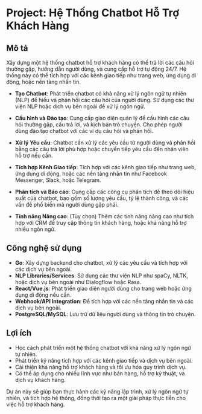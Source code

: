 # Project: Hệ Thống Chatbot Hỗ Trợ Khách Hàng

## Mô tả

Xây dựng một hệ thống chatbot hỗ trợ khách hàng có thể trả lời các câu hỏi thường gặp, hướng dẫn người dùng, và cung cấp hỗ trợ tự động 24/7. Hệ thống này có thể tích hợp với các kênh giao tiếp như trang web, ứng dụng di động, hoặc nền tảng nhắn tin.

- **Tạo Chatbot**: Phát triển chatbot có khả năng xử lý ngôn ngữ tự nhiên (NLP) để hiểu và phản hồi các câu hỏi của người dùng. Sử dụng các thư viện NLP hoặc dịch vụ bên ngoài để xử lý ngôn ngữ.

- **Cấu hình và Đào tạo**: Cung cấp giao diện quản lý để cấu hình các câu hỏi thường gặp, câu trả lời, và kịch bản trò chuyện. Cho phép người dùng đào tạo chatbot với các ví dụ câu hỏi và phản hồi.

- **Xử lý Yêu cầu**: Chatbot cần xử lý các yêu cầu từ người dùng và phản hồi bằng các câu trả lời phù hợp hoặc chuyển tiếp yêu cầu đến nhân viên hỗ trợ nếu cần.

- **Tích hợp Kênh Giao tiếp**: Tích hợp với các kênh giao tiếp như trang web, ứng dụng di động, hoặc các nền tảng nhắn tin như Facebook Messenger, Slack, hoặc Telegram.

- **Phân tích và Báo cáo**: Cung cấp các công cụ phân tích để theo dõi hiệu suất của chatbot, bao gồm số lượng yêu cầu, tỷ lệ thành công, và các vấn đề phổ biến mà người dùng gặp phải.

- **Tính năng Nâng cao**: (Tùy chọn) Thêm các tính năng nâng cao như tích hợp với CRM để truy cập thông tin khách hàng, hoặc khả năng hỗ trợ nhiều ngôn ngữ.

## Công nghệ sử dụng

- **Go**: Xây dựng backend cho chatbot, xử lý các yêu cầu và tích hợp với các dịch vụ bên ngoài.
- **NLP Libraries/Services**: Sử dụng các thư viện NLP như spaCy, NLTK, hoặc dịch vụ bên ngoài như Dialogflow hoặc Rasa.
- **React/Vue.js**: Phát triển giao diện người dùng cho trang web hoặc ứng dụng di động nếu cần.
- **Webhook/API Integration**: Để tích hợp với các nền tảng nhắn tin và các dịch vụ bên ngoài.
- **PostgreSQL/MySQL**: Lưu trữ dữ liệu người dùng và thông tin trò chuyện.

## Lợi ích

- Học cách phát triển một hệ thống chatbot với khả năng xử lý ngôn ngữ tự nhiên.
- Phát triển kỹ năng tích hợp với các kênh giao tiếp và dịch vụ bên ngoài.
- Cải thiện khả năng hỗ trợ khách hàng và tối ưu hóa quy trình dịch vụ.
- Có thể áp dụng cho nhiều lĩnh vực như bán hàng, hỗ trợ kỹ thuật, và dịch vụ khách hàng.

Dự án này sẽ giúp bạn thực hành các kỹ năng lập trình, xử lý ngôn ngữ tự nhiên, và tích hợp hệ thống, đồng thời tạo ra một giải pháp thực tiễn cho việc hỗ trợ khách hàng.
